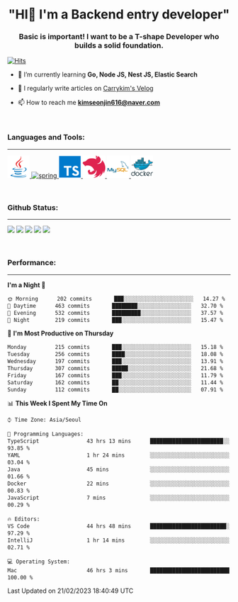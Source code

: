 <h1 align="center">"HI👋 I'm a Backend entry developer" </h1>
<h3 align="center">Basic is important! I want to be a T-shape Developer who builds a solid foundation.</h3>

[![Hits](https://hits.seeyoufarm.com/api/count/incr/badge.svg?url=https%3A%2F%2Fgithub.com%2Fgimseonjin&count_bg=%2318BFE5&title_bg=%23555555&icon=ko-fi.svg&icon_color=%23E7E7E7&title=hits&edge_flat=false)](https://hits.seeyoufarm.com)

- 🌱 I’m currently learning **Go, Node JS, Nest JS, Elastic Search**

- 📝 I regularly write articles on [Carrykim's Velog](https://velog.io/@carrykim)

- 📫 How to reach me **kimseonjin616@naver.com**

<br/>

<h3 align="left">Languages and Tools:</h3>

***

<p align="left"> 
 <a href="https://www.java.com" target="_blank" rel="noreferrer"> <img src="https://raw.githubusercontent.com/devicons/devicon/master/icons/java/java-original.svg" alt="java" width="10%" height="10%"/> </a>
 <a href="https://spring.io/" target="_blank" rel="noreferrer"> <img src="https://www.vectorlogo.zone/logos/springio/springio-icon.svg" alt="spring" width="10%" height="10%"/> </a>
  <a href="https://www.typescriptlang.org/" target="_blank" rel="noreferrer"> <img src="https://raw.githubusercontent.com/devicons/devicon/master/icons/typescript/typescript-original.svg" alt="typescript" width="10%" height="10%"/> </a>
<a href="https://nestjs.com/" target="_blank" rel="noreferrer"> <img src="https://raw.githubusercontent.com/devicons/devicon/master/icons/nestjs/nestjs-plain.svg" alt="nestjs" width="10%" height="10%"/> </a> 
<a href="https://www.mysql.com/" target="_blank" rel="noreferrer"> <img src="https://raw.githubusercontent.com/devicons/devicon/master/icons/mysql/mysql-original-wordmark.svg" alt="mysql" width="10%" height="10%"/>  </a>
 <a href="https://www.docker.com/" target="_blank" rel="noreferrer"> <img src="https://raw.githubusercontent.com/devicons/devicon/master/icons/docker/docker-original-wordmark.svg" alt="docker" width="10%" height="10%"/> </a>
 </p>
</p>

<br/>

<h3 align="left">Github Status:</h3>

***

![](http://github-profile-summary-cards.vercel.app/api/cards/profile-details?username=gimseonjin&theme=nord_bright)
![](http://github-profile-summary-cards.vercel.app/api/cards/repos-per-language?username=gimseonjin&theme=nord_bright)
![](http://github-profile-summary-cards.vercel.app/api/cards/most-commit-language?username=gimseonjin&theme=nord_bright)
![](http://github-profile-summary-cards.vercel.app/api/cards/stats?username=gimseonjin&theme=nord_bright)
![](http://github-profile-summary-cards.vercel.app/api/cards/productive-time?username=gimseonjin&theme=nord_bright&utcOffset=8)


<br/>

<h3 align="left">Performance:</h3>

***

<!--START_SECTION:waka-->
**I'm a Night 🦉** 

```text
🌞 Morning      202 commits       ███░░░░░░░░░░░░░░░░░░░░░░   14.27 % 
🌆 Daytime      463 commits       ████████░░░░░░░░░░░░░░░░░   32.70 % 
🌃 Evening      532 commits       █████████░░░░░░░░░░░░░░░░   37.57 % 
🌙 Night        219 commits       ███░░░░░░░░░░░░░░░░░░░░░░   15.47 % 

```
📅 **I'm Most Productive on Thursday** 

```text
Monday         215 commits       ███░░░░░░░░░░░░░░░░░░░░░░   15.18 % 
Tuesday        256 commits       ████░░░░░░░░░░░░░░░░░░░░░   18.08 % 
Wednesday      197 commits       ███░░░░░░░░░░░░░░░░░░░░░░   13.91 % 
Thursday       307 commits       █████░░░░░░░░░░░░░░░░░░░░   21.68 % 
Friday         167 commits       ███░░░░░░░░░░░░░░░░░░░░░░   11.79 % 
Saturday       162 commits       ██░░░░░░░░░░░░░░░░░░░░░░░   11.44 % 
Sunday         112 commits       ██░░░░░░░░░░░░░░░░░░░░░░░   07.91 % 

```


📊 **This Week I Spent My Time On** 

```text
⌚︎ Time Zone: Asia/Seoul

💬 Programming Languages: 
TypeScript               43 hrs 13 mins      ███████████████████████░░   93.85 % 
YAML                     1 hr 24 mins        ░░░░░░░░░░░░░░░░░░░░░░░░░   03.04 % 
Java                     45 mins             ░░░░░░░░░░░░░░░░░░░░░░░░░   01.66 % 
Docker                   22 mins             ░░░░░░░░░░░░░░░░░░░░░░░░░   00.83 % 
JavaScript               7 mins              ░░░░░░░░░░░░░░░░░░░░░░░░░   00.29 % 

🔥 Editors: 
VS Code                  44 hrs 48 mins      ████████████████████████░   97.29 % 
IntelliJ                 1 hr 14 mins        ░░░░░░░░░░░░░░░░░░░░░░░░░   02.71 % 

💻 Operating System: 
Mac                      46 hrs 3 mins       █████████████████████████   100.00 % 

```


 Last Updated on 21/02/2023 18:40:49 UTC
<!--END_SECTION:waka-->

<div align="center">
  

